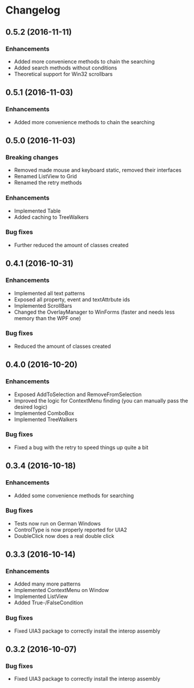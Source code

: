 # Changelog

## 0.5.2 (2016-11-11)

### Enhancements
  * Added more convenience methods to chain the searching
  * Added search methods without conditions
  * Theoretical support for Win32 scrollbars

## 0.5.1 (2016-11-03)

### Enhancements
  * Added more convenience methods to chain the searching

## 0.5.0 (2016-11-03)

### Breaking changes
  * Removed made mouse and keyboard static, removed their interfaces
  * Renamed ListView to Grid
  * Renamed the retry methods

### Enhancements
  * Implemented Table
  * Added caching to TreeWalkers

### Bug fixes
  * Further reduced the amount of classes created

## 0.4.1 (2016-10-31)

### Enhancements
  * Implemented all text patterns
  * Exposed all property, event and textAttrbute ids
  * Implemented ScrollBars
  * Changed the OverlayManager to WinForms (faster and needs less memory than the WPF one)

### Bug fixes
  * Reduced the amount of classes created

## 0.4.0 (2016-10-20)

### Enhancements
  * Exposed AddToSelection and RemoveFromSelection
  * Improved the logic for ContextMenu finding (you can manually pass the desired logic)
  * Implemented ComboBox
  * Implemented TreeWalkers

### Bug fixes
  * Fixed a bug with the retry to speed things up quite a bit

## 0.3.4 (2016-10-18)

### Enhancements
  * Added some convenience methods for searching

### Bug fixes
  * Tests now run on German Windows
  * ControlType is now properly reported for UIA2
  * DoubleClick now does a real double click

## 0.3.3 (2016-10-14)

### Enhancements
  * Added many more patterns
  * Implemented ContextMenu on Window
  * Implemented ListView
  * Added True-/FalseCondition

### Bug fixes
  * Fixed UIA3 package to correctly install the interop assembly

## 0.3.2 (2016-10-07)

### Bug fixes

  * Fixed UIA3 package to correctly install the interop assembly
